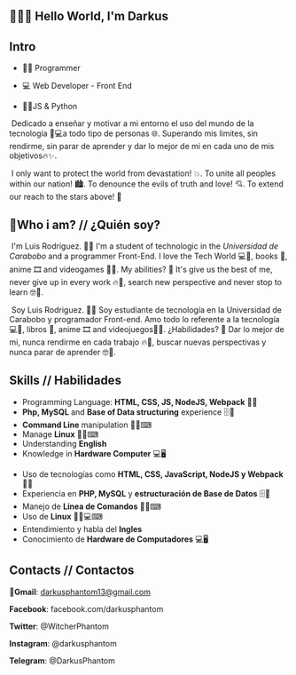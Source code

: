 ## 👋👨‍💻 Hello World, I'm Darkus

## Intro

+ 👨‍💻 Programmer

+ 💻 Web Developer - Front End

+ 💙🌟JS & Python 

​	Dedicado a enseñar y motivar a mi entorno el uso del mundo de la tecnología 📱💻a todo tipo de personas 🌐. Superando mis limites, sin rendirme, sin parar de aprender y dar lo mejor de mi en cada uno de mis objetivos🔥✨.

​	I only want to protect the world from devastation! 💥.  To unite all peoples within our nation! 🏙. To denounce the evils of truth and love! 💘. To extend our reach to the stars above! 🌟

## 👀Who i am? // ¿Quién soy?

​	I'm Luis Rodriguez. 👨‍💻 I'm a student of technologic in the *Universidad de Carabobo* and a programmer Front-End. I love the Tech World 💻💙, books 📘, anime 🎞 and videogames 👾💙. My abilities? 🤔 It's give us the best of me, never give up in every work 🔥💪, search new perspective and never stop to learn 🤓🌟.

​	Soy Luis Rodriguez. 👨‍💻 Soy estudiante de tecnología en la Universidad de Carabobo y programador Front-end. Amo todo lo referente a la tecnología 💻💙, libros 📘, anime 🎞 and videojuegos👾💙. ¿Habilidades? 🤔 Dar lo mejor de mi, nunca rendirme en cada trabajo 🔥💪, buscar nuevas perspectivas y nunca parar de aprender 🤓🌟.

## Skills // Habilidades

+ Programming Language: **HTML, CSS, JS, NodeJS, Webpack** 👨‍💻
+ **Php, MySQL** and **Base of Data structuring** experience 🗄📁
+ **Command Line** manipulation 👨‍💻⌨
+ Manage **Linux** 👨‍💻⌨
+ Understanding **English** 
+ Knowledge in **Hardware Computer** 💻🖥



* Uso de tecnologías como **HTML, CSS, JavaScript, NodeJS y Webpack** 👨‍💻
* Experiencia en **PHP, MySQL** y **estructuración de Base de Datos** 🗄📁
* Manejo de **Línea de Comandos** 👨‍💻⌨
* Uso de **Linux** 👨‍💻💻⌨
* Entendimiento y habla del **Ingles** 
* Conocimiento de **Hardware de Computadores** 💻🖥

## Contacts // Contactos

📧**Gmail**: darkusphantom13@gmail.com

**Facebook**: facebook.com/darkusphantom

**Twitter**: @WitcherPhantom

**Instagram**: @darkusphantom

**Telegram**: @DarkusPhantom